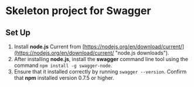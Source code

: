 # Skeleton project for Swagger

## Set Up

1. Install **node.js** Current from [https://nodejs.org/en/download/current/](https://nodejs.org/en/download/current/ "node.js downloads").
1. After installing **node.js**, install the **swagger** command line tool using the command `npm install -g swagger-node`.
1. Ensure that it installed correctly by running `swagger --version`. Confirm that **npm** installed version 0.7.5 or higher.

